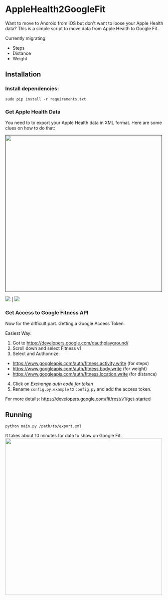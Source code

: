 # AppleHealth2GoogleFit

Want to move to Android from iOS but don't want to loose your Apple Health data? 
This is a simple script to move data from Apple Health to Google Fit. 

Currently migrating:
- Steps 
- Distance 
- Weight

## Installation

### Install dependencies:
`sudo pip install -r requirements.txt`  

### Get Apple Health Data
You need to to export your Apple Health data in XML format. Here are some clues on how to do that:

<a href=""><img src="https://raw.githubusercontent.com/naspersclassifieds-shared/interviews/master/process.png?token=AHa0sdWPazQShmxQ5lmRS3Zu2s2EjhtXks5ZXke1wA%3D%3D" align="center" width="500" ></a>

![](https://raw.githubusercontent.com/hermanmaritz/AppleHealth2GoogleFit/master/screenshots/export_apple_health_data1.jpg)  |  ![](https://raw.githubusercontent.com/hermanmaritz/AppleHealth2GoogleFit/master/screenshots/export_apple_health_data2.jpg)

### Get Access to Google Fitness API
Now for the difficult part. Getting a Google Access Token. 

Easiest Way:
1. Got to https://developers.google.com/oauthplayground/
2. Scroll down and select Fitness v1
3. Select and Authonrize:
- https://www.googleapis.com/auth/fitness.activity.write (for steps)
- https://www.googleapis.com/auth/fitness.body.write (for weight)
- https://www.googleapis.com/auth/fitness.location.write (for distance)
4. Click on *Exchange auth code for token* 
5. Rename `config.py.example` to `config.py` and add the access token.

For more details: https://developers.google.com/fit/rest/v1/get-started

## Running

`python main.py /path/to/export.xml`

It takes about 10 minutes for data to show on Google Fit.
<a href="https://github.com/hermanmaritz/AppleHealth2GoogleFit/blob/master/screenshots/export_apple_health_data3.png?raw=true"><img src="https://github.com/hermanmaritz/AppleHealth2GoogleFit/blob/master/screenshots/export_apple_health_data3.png?raw=true" align="center" width="500" ></a>



